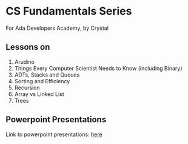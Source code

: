# CS Fundamentals Series
For Ada Developers Academy, by Crystal

## Lessons on
1. Arudino
1. Things Every Computer Scientist Needs to Know (including Binary)
1. ADTs, Stacks and Queues
1. Sorting and Efficiency
1. Recursion
1. Array vs Linked List
1. Trees

## Powerpoint Presentations
Link to powerpoint presentations: [here](https://drive.google.com/drive/u/0/folders/0B3xlasEt9caBfi1wcHhDWU8zdThOWnVtaFlEQm12c3NMUk5YRkoxdU1RS1FBSGlpZkVtWXM)
